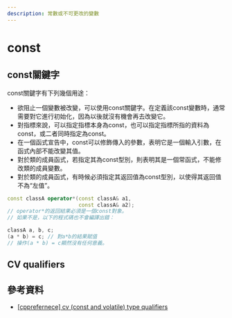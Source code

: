 ```yaml
---
description: 常數或不可更改的變數
---
```


# const

## const關鍵字

const關鍵字有下列幾個用途：

* 欲阻止一個變數被改變，可以使用const關鍵字。在定義該const變數時，通常需要對它進行初始化，因為以後就沒有機會再去改變它。
* 對指標來說，可以指定指標本身為const，也可以指定指標所指的資料為const，或二者同時指定為const。
* 在一個函式宣告中，const可以修飾傳入的參數，表明它是一個輸入引數，在函式內部不能改變其值。
* 對於類的成員函式，若指定其為const型別，則表明其是一個常函式，不能修改類的成員變數。
* 對於類的成員函式，有時候必須指定其返回值為const型別，以使得其返回值不為“左值”。

```cpp
const classA operator*(const classA& a1,
                       const classA& a2);
// operator*的返回結果必須是一個const對象。
// 如果不是，以下的程式碼也不會編譯出錯：

classA a, b, c;
(a * b) = c; // 對a*b的結果賦值
// 操作(a * b) = c顯然沒有任何意義。
```

## CV qualifiers





## 參考資料

* [\[cpprefernece\] cv \(const and volatile\) type qualifiers](https://en.cppreference.com/w/cpp/language/cv)

